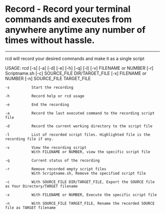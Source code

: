 # Record - Record your terminal commands and executes from anywhere anytime any number of times without hassle.
---
rcd will record your desired commands and make it as a single script 

USAGE: 	rcd [-s] [-a] [-d] [-e] [-h] [-q] [-l] [-v] FILENAME or NUMBER [-r] Scriptname.sh [-c] SOURCE_FILE DIR/TARGET_FILE [-x] FILENAME or NUMBER [-n] SOURCE_FILE TARGET_FILE
 
	-s			Start the recording
 
	-h			Record help or rcd usage
 
	-e			End the recording
 
	-a			Record the last executed command to the recording script file
 
	-d			Record the current working directory to the script file
 
	-l			List of recorded script files. Highlighted file is the recording file if any.
 
	-v			View the recording script 
				With FILENAME or NUMBER, view the specific script file
 
	-q			Current status of the recording
 
	-r			Remove recorded empty script files 
				With Scriptname.sh, Remove the specified script file
 
	-c			With SOURCE_FILE DIR/TARGET_FILE, Export the SOURCE file as Your Directory/TARGET filename
 
	-x			With FILENAME or NUMBER, Execute the specific script file
 
	-n			With SOURCE_FILE TARGET_FILE, Rename the recorded SOURCE file as TARGET filename

